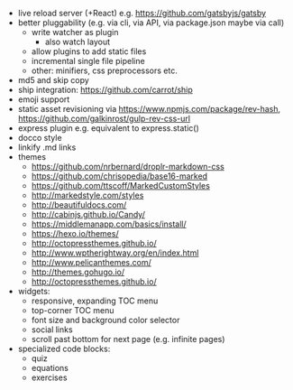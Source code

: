 - live reload server (+React) e.g. https://github.com/gatsbyjs/gatsby
- better pluggability (e.g. via cli, via API, via package.json maybe via call)
  - write watcher as plugin
    - also watch layout
  - allow plugins to add static files
  - incremental single file pipeline
  - other: minifiers, css preprocessors etc.
- md5 and skip copy
- ship integration: https://github.com/carrot/ship
- emoji support
- static asset revisioning via https://www.npmjs.com/package/rev-hash, https://github.com/galkinrost/gulp-rev-css-url
- express plugin e.g. equivalent to express.static()
- docco style
- linkify .md links
- themes
  - https://github.com/nrbernard/droplr-markdown-css
  - https://github.com/chrisopedia/base16-marked
  - https://github.com/ttscoff/MarkedCustomStyles
  - http://markedstyle.com/styles
  - http://beautifuldocs.com/
  - http://cabinjs.github.io/Candy/
  - https://middlemanapp.com/basics/install/
  - https://hexo.io/themes/
  - http://octopressthemes.github.io/
  - http://www.wptherightway.org/en/index.html
  - http://www.pelicanthemes.com/
  - http://themes.gohugo.io/
  - http://octopressthemes.github.io/
- widgets:
  - responsive, expanding TOC menu
  - top-corner TOC menu
  - font size and background color selector
  - social links
  - scroll past bottom for next page (e.g. infinite pages)
- specialized code blocks:
  - quiz
  - equations
  - exercises
